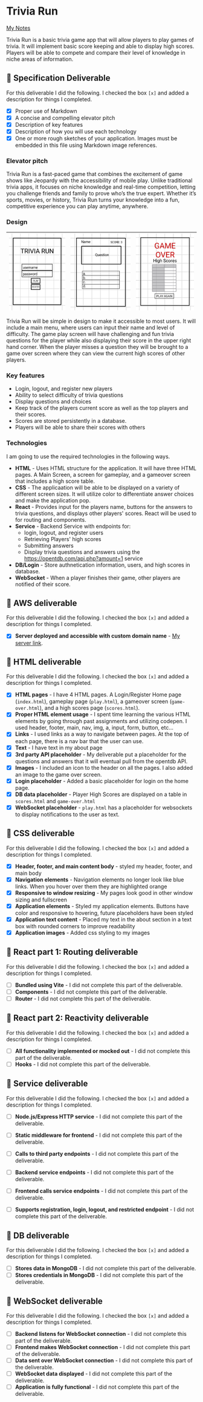 # Trivia Run

[My Notes](notes.md)

Trivia Run is a basic trivia game app that will allow players to play games of trivia. It will implement basic score keeping and able to display high scores. Players will be able to compete and compare their level of knowledge in niche areas of information. 

## 🚀 Specification Deliverable
For this deliverable I did the following. I checked the box `[x]` and added a description for things I completed.

- [x] Proper use of Markdown
- [x] A concise and compelling elevator pitch
- [x] Description of key features
- [x] Description of how you will use each technology
- [x] One or more rough sketches of your application. Images must be embedded in this file using Markdown image references.

### Elevator pitch

Trivia Run is a fast-paced game that combines the excitement of game shows like Jeopardy with the accessibility of mobile play. Unlike traditional trivia apps, it focuses on niche knowledge and real-time competition, letting you challenge friends and family to prove who’s the true expert. Whether it’s sports, movies, or history, Trivia Run turns your knowledge into a fun, competitive experience you can play anytime, anywhere.

### Design
| ![](/images/TriviaMainScreen.jpg)  |  ![Design Game Play](/images/TriviaInGame.jpg) |![Design Game Over](/images/TriviaGameOver.jpg) | 
|---|---| --- |

Trivia Run will be simple in design to make it accessible to most users. It will include a main menu, where users can input their name and level of difficulty. The game play screen will have challenging and fun trivia questions for the player while also displaying their score in the upper right hand corner. When the player misses a question they will be brought to a game over screen where they can view the current high scores of other players. 


### Key features

- Login, logout, and register new players
- Ability to select difficulty of trivia questions
- Display questions and choices
- Keep track of the players current score as well as the top players and their scores. 
- Scores are stored persistently in a database.
- Players will be able to share their scores with others 

### Technologies

I am going to use the required technologies in the following ways.

- **HTML** - Uses HTML structure for the application. It will have three HTML pages. A Main Screen, a screen for gameplay, and a gameover screen that includes a high score table.
- **CSS** - The applicaation will be able to be displayed on a variety of different screen sizes. It will utilize color to differentiate answer choices and make the application pop.
- **React** - Provides input for the players name, buttons for the answers to trivia questions, and displays other players' scores. React will be used to for routing and components.
- **Service** - Backend Service with endpoints for:
  * login, logout, and register users
  * Retrieving Players' high scores
  * Submitting answers
  * Display trivia questions and answers using the https://opentdb.com/api.php?amount=1 service
- **DB/Login** - Store authnetication information, users, and high scores in database.
- **WebSocket** - When a player finishes their game, other players are notified of their score.   

## 🚀 AWS deliverable

For this deliverable I did the following. I checked the box `[x]` and added a description for things I completed.

- [x] **Server deployed and accessible with custom domain name** - [My server link](https://triviarun.click).

## 🚀 HTML deliverable

For this deliverable I did the following. I checked the box `[x]` and added a description for things I completed.

- [x] **HTML pages** - I have 4 HTML pages. A Login/Register Home page (`index.html`), gameplay page (`play.html`), a gameover screen (`game-over.html`), and a high scores page (`scores.html`).
- [x] **Proper HTML element usage** - I spent time learning the various HTML elements by going through past assignments and utilizing codepen. I used header, footer, main, nav, img, a, input, form, button, etc...
- [x] **Links** - I used links as a way to navigate between pages. At the top of each page, there is a nav bar that the user can use.
- [x] **Text** - I have text in my about page
- [x] **3rd party API placeholder** - My deliverable put a placeholder for the questions and answers that it will eventual pull from the opentdb API.
- [x] **Images** - I included an icon to the header on all the pages. I also added an image to the game over screen.
- [x] **Login placeholder** - Added a basic placeholder for login on the home page. 
- [x] **DB data placeholder** - Player High Scores are displayed on a table in `scores.html` and `game-over.html`
- [x] **WebSocket placeholder** - `play.html` has a placeholder for websockets to display notifications to the user as text. 

## 🚀 CSS deliverable

For this deliverable I did the following. I checked the box `[x]` and added a description for things I completed.

- [x] **Header, footer, and main content body** - styled my header, footer, and main body
- [x] **Navigation elements** - Navigation elements no longer look like blue links. When you hover over them they are highlighted orange
- [x] **Responsive to window resizing** - My pages look good in other window sizing and fullscreen
- [x] **Application elements** - Styled my application elements. Buttons have color and responsive to hovering, future placeholders have been styled
- [x] **Application text content** - Placed my text in the about section in a text box with rounded corners to improve readability
- [x] **Application images** - Added css styling to my images

## 🚀 React part 1: Routing deliverable

For this deliverable I did the following. I checked the box `[x]` and added a description for things I completed.

- [ ] **Bundled using Vite** - I did not complete this part of the deliverable.
- [ ] **Components** - I did not complete this part of the deliverable.
- [ ] **Router** - I did not complete this part of the deliverable.

## 🚀 React part 2: Reactivity deliverable

For this deliverable I did the following. I checked the box `[x]` and added a description for things I completed.

- [ ] **All functionality implemented or mocked out** - I did not complete this part of the deliverable.
- [ ] **Hooks** - I did not complete this part of the deliverable.

## 🚀 Service deliverable

For this deliverable I did the following. I checked the box `[x]` and added a description for things I completed.

- [ ] **Node.js/Express HTTP service** - I did not complete this part of the deliverable.
- [ ] **Static middleware for frontend** - I did not complete this part of the deliverable.
- [ ] **Calls to third party endpoints** - I did not complete this part of the deliverable.
- [ ] **Backend service endpoints** - I did not complete this part of the deliverable.
- [ ] **Frontend calls service endpoints** - I did not complete this part of the deliverable.
- [ ] **Supports registration, login, logout, and restricted endpoint** - I did not complete this part of the deliverable.


## 🚀 DB deliverable

For this deliverable I did the following. I checked the box `[x]` and added a description for things I completed.

- [ ] **Stores data in MongoDB** - I did not complete this part of the deliverable.
- [ ] **Stores credentials in MongoDB** - I did not complete this part of the deliverable.

## 🚀 WebSocket deliverable

For this deliverable I did the following. I checked the box `[x]` and added a description for things I completed.

- [ ] **Backend listens for WebSocket connection** - I did not complete this part of the deliverable.
- [ ] **Frontend makes WebSocket connection** - I did not complete this part of the deliverable.
- [ ] **Data sent over WebSocket connection** - I did not complete this part of the deliverable.
- [ ] **WebSocket data displayed** - I did not complete this part of the deliverable.
- [ ] **Application is fully functional** - I did not complete this part of the deliverable.
